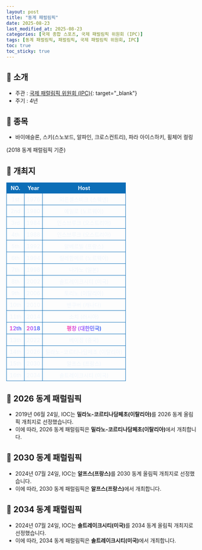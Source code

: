 ```yaml
---
layout: post
title: "동계 패럴림픽"
date: 2025-08-23
last_modified_at: 2025-08-23
categories: [국제 종합 스포츠, 국제 패럴림픽 위원회 (IPC)]
tags: [동계 패럴림픽, 패럴림픽, 국제 패럴림픽 위원회, IPC]
toc: true
toc_sticky: true
---
```

<style>
    /* 테이블 서식 */
    table {
        width: 100%;
        border-collapse: collapse;
        font-size: 14px;
        color: #f0f6fc;
      }
      th, td {
        border: 1px solid #0B6DB7;
        padding: 5px;
        text-align: center;
        font-weight: normal;
      }
</style>
## 📜 소개
* 주관 : [국제 패럴림픽 위원회 (IPC)](https://www.paralympic.org/){: target="_blank"}
* 주기 : 4년

## 📜 종목
* 바이애슬론, 스키(스노보드, 알파인, 크로스컨트리), 파라 아이스하키, 휠체어 컬링

(2018 동계 패럴림픽 기준)

## 📜 개최지
<html>

<head>
    <meta charset="UTF-8">
</head>

<body>
    <table>
        <tr style="background: #0B6DB7;">
            <th style="width: 15%; font-weight: bold;">NO.</th>
            <th style="width: 15%; font-weight: bold;">Year</th>
            <th style="width: 70%; font-weight: bold;">Host</th>
        </tr>
        <tr>
            <th>1st</th>
            <th>1976</th>
            <th>외른셸스비크 (스웨덴)</th>
        </tr>
        <tr>
            <th>2nd</th>
            <th>1980</th>
            <th>예일로 (노르웨이)</th>
        </tr>
        <tr>
            <th>3rd</th>
            <th>1984</th>
            <th>인스브루크 (오스트리아)</th>
        </tr>
        <tr>
            <th>4th</th>
            <th>1988</th>
            <th>인스브루크 (오스트리아)</th>
        </tr>
        <tr>
            <th>5th</th>
            <th>1992</th>
            <th>알베르빌 (프랑스)</th>
        </tr>
        <tr>
            <th>6th</th>
            <th>1994</th>
            <th>릴레함메르 (노르웨이)</th>
        </tr>
        <tr>
            <th>7th</th>
            <th>1998</th>
            <th>나가노 (일본)</th>
        </tr>
        <tr>
            <th>8th</th>
            <th>2002</th>
            <th>솔트레이크시티 (미국)</th>
        </tr>
        <tr>
            <th>9th</th>
            <th>2006</th>
            <th>토리노 (이탈리아)</th>
        </tr>
        <tr>
            <th>10th</th>
            <th>2010</th>
            <th>밴쿠버 (캐나다)</th>
        </tr>
        <tr>
            <th>11th</th>
            <th>2014</th>
            <th>소치 (러시아)</th>
        </tr>
        <tr>
            <th><span style="background: text linear-gradient(to right, #FF43A8, #BE5DFA, #776CFF, #4172F2); font-weight: bold; -webkit-background-clip: text; -webkit-text-fill-color: transparent;">12th</span></th>
            <th><span style="background: text linear-gradient(to right, #FF43A8, #BE5DFA, #776CFF, #4172F2); font-weight: bold; -webkit-background-clip: text; -webkit-text-fill-color: transparent;">2018</span></th>
            <th><span style="background: text linear-gradient(to right, #FF43A8, #BE5DFA, #776CFF, #4172F2); font-weight: bold; -webkit-background-clip: text; -webkit-text-fill-color: transparent;">평창 (대한민국)</span></th>
        </tr>
        <tr>
            <th>13th</th>
            <th>2022</th>
            <th>베이징 (중국)</th>
        </tr>
        <tr>
            <th>14th</th>
            <th>2026</th>
            <th>밀라노-코르티나담페초 (이탈리아)</th>
        </tr>
        <tr>
            <th>15th</th>
            <th>2030</th>
            <th>알프스 (프랑스)</th>
        </tr>
        <tr>
            <th>16th</th>
            <th>2034</th>
            <th>솔트레이크시티 (미국)</th>
        </tr>
    </table>
</body>

</html>

## 📜 2026 동계 패럴림픽
* 2019년 06월 24일, IOC는 <span style="font-weight: bold;">밀라노-코르티나담페초(이탈리아)</span>를 2026 동계 올림픽 개최지로 선정했습니다.
* 이에 따라, 2026 동계 패럴림픽은 <span style="font-weight: bold;">밀라노-코르티나담페초(이탈리아)</span>에서 개최합니다.

## 📜 2030 동계 패럴림픽
* 2024년 07월 24일, IOC는 <span style="font-weight: bold;">알프스(프랑스)</span>를 2030 동계 올림픽 개최지로 선정했습니다.
* 이에 따라, 2030 동계 패럴림픽은 <span style="font-weight: bold;">알프스(프랑스)</span>에서 개최합니다.

## 📜 2034 동계 패럴림픽
* 2024년 07월 24일, IOC는 <span style="font-weight: bold;">솔트레이크시티(미국)</span>를 2034 동계 올림픽 개최지로 선정했습니다.
* 이에 따라, 2034 동계 패럴림픽은 <span style="font-weight: bold;">솔트레이크시티(미국)</span>에서 개최합니다.
